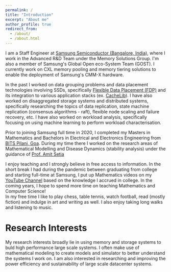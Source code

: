 ```yaml
---
permalink: /
title: "Introduction"
excerpt: "About me"
author_profile: true
redirect_from: 
  - /about/
  - /about.html
---
```


I am a Staff Engineer at [Samsung Semiconductor (Bangalore, India)](https://www.linkedin.com/company/samsungsemiconductor/), where I work in the Advanced R&D Team under the Memory Solutions Group. I'm also a member of Samsung's Global Open eco-System Team (GOST). I currently work on CXL memory pooling and memory tiering solutions to enable the deployment of Samsung's CMM-X hardware. 

In the past I worked on data grouping problems and data placement technologies involving SSDs, specifically [Flexible Data Placement (FDP)](https://www.youtube.com/watch?v=ZEISXHcNmSk) and its integration to various application stacks (ex. [CacheLib](https://cachelib.org/)). I have also worked on disaggregated storage systems and distributed systems, specifically researching the topics of data replication, state machine replication (consensus algorithms - raft), flexible node scaling and failure recovery, etc. I have also worked on workload analysis, specifically focusing on using machine learning to perform workload characterisation. 

Prior to joining Samsung full time in 2020, I completed my Masters in Mathematics and Bachelors in Electrical and Electronics Engineering from [BITS Pilani, Goa](https://www.bits-pilani.ac.in/goa/). During my time there I worked on the research areas of Mathematical Modelling and Disease Dynamics (stability analysis) under the guidance of [Prof. Amit Setia](https://scholar.google.com/citations?user=Wt02vywAAAAJ&hl=en)

I enjoy teaching and I strongly believe in free access to information. In the short break I had during the pandemic between graduating from college and starting full-time at Samsung, I put up Mathematics videos on my [YouTube Channel](https://www.youtube.com/@nairsrealm4749) based on the knowledge I accrued in college. In the coming years, I hope to spend more time on teaching Mathematics and Computer Science!  
In my free time I like to play chess, table tennis, watch football, read (mostly fiction) and indulge in art and writing as well. I also enjoy taking long walks and listening to music.


Research Interests
======

My research interests broadly lie in using memory and storage systems to buld high performance large scale systems. I often make use of mathematical modeling to create models and simulator to better understand the systems I work on. I am also interested in researching and improving the power efficiency and sustainability of large scale datacenter systems.
